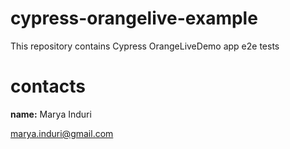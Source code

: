 # cypress-orangelive-example

This repository contains Cypress OrangeLiveDemo app e2e tests

# contacts
**name:** Marya Induri

[marya.induri@gmail.com]()